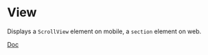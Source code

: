 View
===

Displays a `ScrollView` element on mobile, a `section` element on web.

[Doc](https://facebook.github.io/react-native/docs/scrollview.html)
